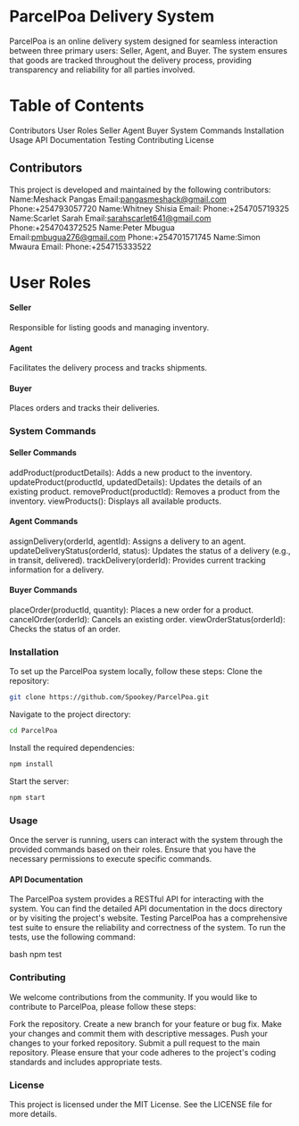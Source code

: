 # ParcelPoa Delivery System
 ParcelPoa is an online delivery system designed for seamless interaction between three primary users: Seller, Agent, and Buyer. The system ensures that goods are tracked throughout the delivery process, providing transparency and reliability for all parties involved.

# Table of Contents
 Contributors
  User Roles
   Seller
   Agent
   Buyer
System Commands
  Installation
Usage
 API Documentation
 Testing
 Contributing
License

 ## Contributors

   This project is developed and maintained by the following contributors:
     Name:Meshack Pangas
     Email:pangasmeshack@gmail.com
     Phone:+254793057720
     Name:Whitney Shisia
     Email:
     Phone:+254705719325
     Name:Scarlet Sarah
     Email:sarahscarlet641@gmail.com
     Phone:+254704372525
     Name:Peter Mbugua
     Email:pmbugua276@gmail.com
     Phone:+254701571745
     Name:Simon Mwaura
     Email:
     Phone:+254715333522

 # User Roles

#### Seller

   Responsible for listing goods and managing inventory.

#### Agent

   Facilitates the delivery process and tracks shipments.

#### Buyer

   Places orders and tracks their deliveries.

### System Commands

#### Seller Commands
 addProduct(productDetails): Adds a new product to the inventory.
 updateProduct(productId, updatedDetails): Updates the details of an existing product.
 removeProduct(productId): Removes a product from the inventory.
 viewProducts(): Displays all available products.
 
#### Agent Commands
 assignDelivery(orderId, agentId): Assigns a delivery to an agent.
 updateDeliveryStatus(orderId, status): Updates the status of a delivery (e.g., in transit, delivered).
 trackDelivery(orderId): Provides current tracking information for a delivery.

#### Buyer Commands
 placeOrder(productId, quantity): Places a new order for a product.
 cancelOrder(orderId): Cancels an existing order.
 viewOrderStatus(orderId): Checks the status of an order.

### Installation
 To set up the ParcelPoa system locally, follow these steps:
 Clone the repository:

 ```bash
 git clone https://github.com/Spookey/ParcelPoa.git
```
Navigate to the project directory:

 ```bash
 cd ParcelPoa
```
Install the required dependencies:

 ```bash
 npm install
```
Start the server:

 ```bash
 npm start
```
### Usage

 Once the server is running, users can interact with the system through the provided commands based on their roles. Ensure that you have the necessary permissions to execute specific commands.

#### API Documentation

The ParcelPoa system provides a RESTful API for interacting with the system. You can find the detailed API documentation in the docs directory or by visiting the project's website.
Testing
ParcelPoa has a comprehensive test suite to ensure the reliability and correctness of the system. To run the tests, use the following command:

 bash
 npm test

### Contributing

We welcome contributions from the community. If you would like to contribute to ParcelPoa, please follow these steps:

 Fork the repository.
 Create a new branch for your feature or bug fix.
 Make your changes and commit them with descriptive messages.
 Push your changes to your forked repository.
 Submit a pull request to the main repository.
Please ensure that your code adheres to the project's coding standards and includes appropriate tests.

### License
This project is licensed under the MIT License. See the LICENSE file for more details.
